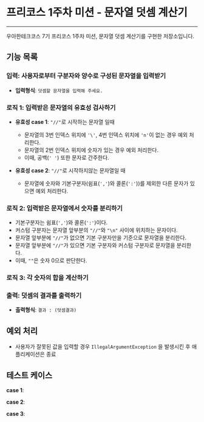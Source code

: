 # 프리코스 1주차 미션 - 문자열 덧셈 계산기

---
우아한테크코스 7기 프리코스 1주차 미션, 문자열 덧셈 계산기를 구현한 저장소입니다.

## 기능 목록

### 입력: 사용자로부터 구분자와 양수로 구성된 문자열을 입력받기

- **입력형식**: `덧셈할 문자열을 입력해 주세요.`

### 로직 1: 입력받은 문자열의 유효성 검사하기

- **유효성 case 1**: `"//"`로 시작하는 문자열 일때
    - 문자열의 3번 인덱스 위치에 `'\'`, 4번 인덱스 위치에 `'n'`이 없는 경우 예외 처리한다.
    - 문자열의 2번 인덱스 위치에 숫자가 있는 경우 예외 처리한다.
    - 이때, 공백(`' '`) 또한 문자로 간주한다.

- **유효성 case 2**: `"//"`로 시작하지않는 문자열일 때
    - 문자열에 숫자와 기본구분자(쉼표(`','`)와 콜론(`':'`))를 제외한 다른 문자가 있으면 예외 처리한다.

### 로직 2: 입력받은 문자열에서 숫자를 분리하기

- 기본구분자는 쉼표(`','`)와 콜론(`':'`)이다.
- 커스텀 구분자는 문자열 앞부분의 `"//"`와 `"\n"` 사이에 위치하는 문자이다.
- 문자열 앞부분에 `"//"`가 없으면 기본 구분자만을 기준으로 문자열을 분리한다.
- 문자열 앞부분에 `"//"`가 있으면 기본 구분자와 커스텀 구분자로 문자열을 분리한다.
- 이때, `""`은 숫자 0으로 판단한다.

### 로직 3: 각 숫자의 합을 계산하기

### 출력: 덧셈의 결과를 출력하기

- **출력형식**: `결과 : (덧셈결과)`

## 예외 처리

- 사용자가 잘못된 값을 입력할 경우 `IllegalArgumentException` 을 발생시킨 후 애플리케이션은 종료

## 테스트 케이스

**case 1**:

**case 2**:

**case 3**:


